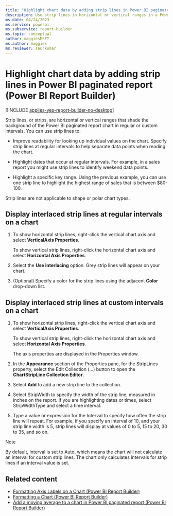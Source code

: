 ```yaml
---
title: "Highlight chart data by adding strip lines in Power BI paginated report | Microsoft Docs"
description: Use strip lines in horizontal or vertical ranges in a Power BI paginated report to improve readability, highlight dates, or highlight a specific key range in Power BI Report Builder.
ms.date: 04/24/2023
ms.service: powerbi
ms.subservice: report-builder
ms.topic: conceptual
author: maggiesMSFT
ms.author: maggies
ms.reviewer: saurkumar
---
```

# Highlight chart data by adding strip lines in Power BI paginated report (Power BI Report Builder)

[!INCLUDE [applies-yes-report-builder-no-desktop](../../../includes/applies-yes-report-builder-no-desktop.md)]

  Strip lines, or strips, are horizontal or vertical ranges that shade the background of the Power BI paginated report chart in regular or custom intervals. You can use strip lines to:  
  
- Improve readability for looking up individual values on the chart. Specify strip lines at regular intervals to help separate data points when reading the chart.  
  
- Highlight dates that occur at regular intervals. For example, in a sales report you might use strip lines to identify weekend data points.  
  
- Highlight a specific key range. Using the previous example, you can use one strip line to highlight the highest range of sales that is between $80-100.  
  
 Strip lines are not applicable to shape or polar chart types.  

## Display interlaced strip lines at regular intervals on a chart  
  
1.  To show horizontal strip lines, right-click the vertical chart axis and select **VerticalAxis Properties**.  
  
     To show vertical strip lines, right-click the horizontal chart axis and select **Horizontal Axis Properties**.  
  
2.  Select the **Use interlacing** option. Grey strip lines will appear on your chart.  
  
3.  (Optional) Specify a color for the strip lines using the adjacent **Color** drop-down list.  
  
## Display interlaced strip lines at custom intervals on a chart  
  
1.  To show horizontal strip lines, right-click the vertical chart axis and select **VerticalAxis Properties**.  
  
     To show vertical strip lines, right-click the horizontal chart axis and select **Horizontal Axis Properties**.  
  
     The axis properties are displayed in the Properties window.  
  
2.  In the **Appearance** section of the Properties pane, for the StripLines property, select the Edit Collection (...) button to open the **ChartStripLine Collection Editor**.  
  
3.  Select **Add** to add a new strip line to the collection.  
  
4.  Select StripWidth to specify the width of the strip line, measured in inches on the report. If you are highlighting dates or times, select StripWidthType and select a time interval.  
  
5.  Type a value or expression for the Interval to specify how often the strip line will repeat.  For example, if you specify an interval of 10, and your strip line width is 5, strip lines will display at values of 0 to 5, 15 to 20, 30 to 35, and so on.  
  
> [!NOTE]  
>  By default, Interval is set to Auto, which means the chart will not calculate an interval for custom strip lines. The chart only calculates intervals for strip lines if an interval value is set.  
  
## Related content

- [Formatting Axis Labels on a Chart &#40;Power BI Report Builder&#41;](/sql/reporting-services/report-design/formatting-axis-labels-on-a-chart-report-builder-and-ssrs)   
- [Formatting a Chart &#40;Power BI Report Builder&#41;](/sql/reporting-services/report-design/formatting-a-chart-report-builder-and-ssrs)   
- [Add a moving average to a chart in Power BI paginated report (Power BI Report Builder)](add-moving-average-chart-report-builder.md) 
